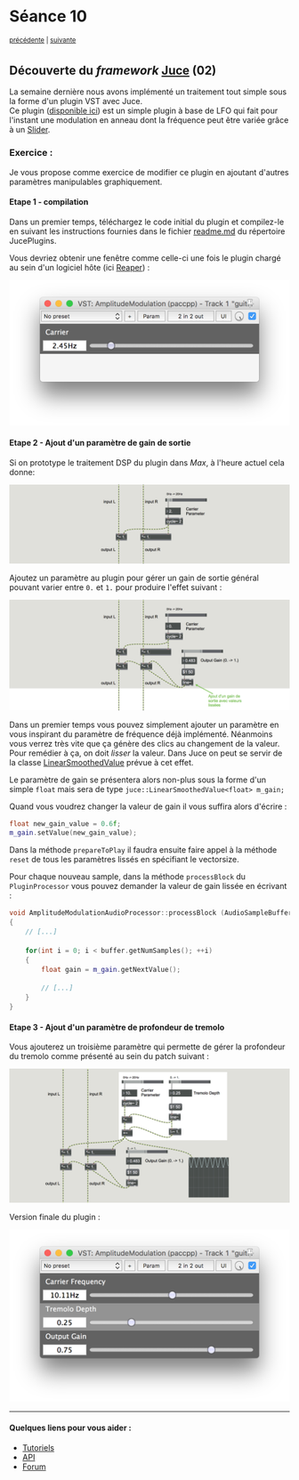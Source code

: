 # Séance 10

<p><sup><a href="../s09">précédente</a> | <a href="../s11">suivante</a></sup></p>

## Découverte du *framework* [Juce](https://www.juce.com/) (02)

La semaine dernière nous avons implémenté un traitement tout simple sous la forme d'un plugin VST avec Juce.  
Ce plugin ([disponible ici](https://github.com/paccpp/JucePlugins/tree/master/AmplitudeModulation)) est un simple plugin à base de LFO qui fait pour l'instant une modulation en anneau dont la fréquence peut être variée grâce à un [Slider](https://www.juce.com/doc/classSlider).  

### Exercice :

Je vous propose comme exercice de modifier ce plugin en ajoutant d'autres paramètres manipulables graphiquement.

#### Etape 1 - compilation

Dans un premier temps, téléchargez le code initial du plugin et compilez-le en suivant les instructions fournies dans le fichier [readme.md](https://github.com/paccpp/JucePlugins) du répertoire JucePlugins.  

Vous devriez obtenir une fenêtre comme celle-ci une fois le plugin chargé au sein d'un logiciel hôte (ici [Reaper](http://www.reaper.fm/)) :

![plugin exercice capture step 1 bis](AmpModEx_1_bis.png)

#### Etape 2 - Ajout d'un paramètre de gain de sortie

Si on prototype le traitement DSP du plugin dans *Max*, à l'heure actuel cela donne:

![plugin exercice capture step 1](AmpModEx_1.png)

Ajoutez un paramètre au plugin pour gérer un gain de sortie général pouvant varier entre `0.` et `1.` pour produire l'effet suivant :

![plugin exercice capture step 2](AmpModEx_2.png)

Dans un premier temps vous pouvez simplement ajouter un paramètre en vous inspirant du paramètre de fréquence déjà implémenté. Néanmoins vous verrez très vite que ça génère des clics au changement de la valeur. Pour remédier à ça, on doit *lisser* la valeur. Dans Juce on peut se servir de la classe [LinearSmoothedValue<ValueType>](https://www.juce.com/doc/classLinearSmoothedValue) prévue à cet effet.

Le paramètre de gain se présentera alors non-plus sous la forme d'un simple `float` mais sera de type `juce::LinearSmoothedValue<float> m_gain;`

Quand vous voudrez changer la valeur de gain il vous suffira alors d'écrire :

```cpp
float new_gain_value = 0.6f;
m_gain.setValue(new_gain_value);
```

Dans la méthode `prepareToPlay` il faudra ensuite faire appel à la méthode `reset` de tous les paramètres lissés en spécifiant le vectorsize.


Pour chaque nouveau sample, dans la méthode `processBlock` du `PluginProcessor` vous pouvez demander la valeur de gain lissée en écrivant :

```cpp
void AmplitudeModulationAudioProcessor::processBlock (AudioSampleBuffer& buffer, MidiBuffer& midiMessages)
{
    // [...]

    for(int i = 0; i < buffer.getNumSamples(); ++i)
    {
        float gain = m_gain.getNextValue();

        // [...]
    }
}
```

#### Etape 3 - Ajout d'un paramètre de profondeur de tremolo

Vous ajouterez un troisième paramètre qui permette de gérer la profondeur du tremolo comme présenté au sein du patch suivant :

![plugin exercice capture step 3](AmpModEx_3.png)

Version finale du plugin :

![plugin exercice capture step 3 bis](AmpModEx_3_bis.png)

---

#### Quelques liens pour vous aider :

- [Tutoriels](https://www.juce.com/tutorials)
- [API](https://www.juce.com/doc/classes)
- [Forum](https://forum.juce.com/)
